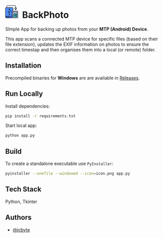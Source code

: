 # <img src="icon.png" height="40"> &nbsp;BackPhoto

SImple App for backing up photos from your **MTP (Android) Device**.

This app scans a connected MTP device for specific files (based on their file extension), updates the EXIF information on photos to ensure the correct timestap and then organises them into a local (or remote) folder.

## Installation

Precompiled binaries for **Windows** are are available in [Releases](https://github.com/jcbyte/backPhoto/releases).

## Run Locally

Install dependencies:

```bash
pip install -r requirements.txt
```

Start local app:

```bash
python app.py
```

## Build

To create a standalone executable use `PyInstaller`:

```bash
pyinstaller --onefile --windowed --icon=icon.png app.py
```

## Tech Stack

Python, Tkinter

## Authors

- [@jcbyte](https://www.github.com/jcbyte)
